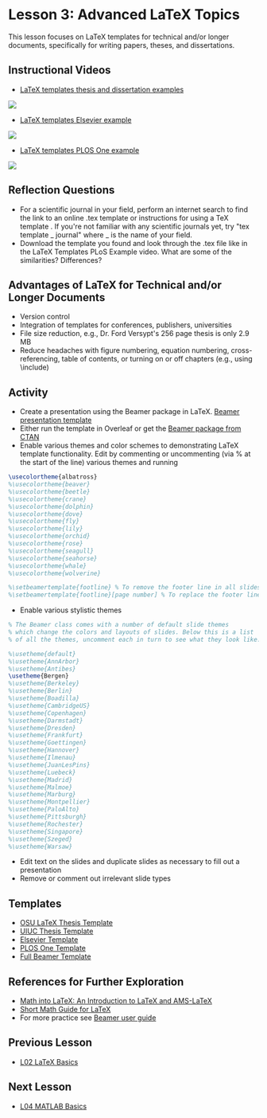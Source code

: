 # **Lesson 3: Advanced LaTeX Topics**

This lesson focuses on LaTeX templates for technical and/or longer documents, specifically for writing papers, theses, and dissertations.

## **Instructional Videos**
* [LaTeX templates thesis and dissertation examples](https://www.youtube.com/watch?v=gHp1IWxEink&feature=emb_title&ab_channel=AshleeN.FordVersypt)
   
[![](http://img.youtube.com/vi/gHp1IWxEink/0.jpg)](http://www.youtube.com/watch?v=gHp1IWxEink "")
 
* [LaTeX templates Elsevier example](https://www.youtube.com/watch?v=vO9O7Nuk0XM&feature=emb_title&ab_channel=AshleeN.FordVersypt)
   
[![](http://img.youtube.com/vi/vO9O7Nuk0XM/0.jpg)](http://www.youtube.com/watch?v=vO9O7Nuk0XM "")
 
* [LaTeX templates PLOS One example](https://www.youtube.com/watch?v=2IpdTQhj6cg&feature=emb_title&ab_channel=AshleeN.FordVersypt)
   
[![](http://img.youtube.com/vi/2IpdTQhj6cg/0.jpg)](http://www.youtube.com/watch?v=2IpdTQhj6cg "")
 
## **Reflection Questions**
* For a scientific journal in your field, perform an internet search to find the link to an online .tex template or instructions for using a TeX template . If you're not familiar with any scientific journals yet, try "tex template _ journal" where _ is the name of your field.
* Download the template you found and look through the .tex file like in the LaTeX Templates PLoS Example video. What are some of the similarities? Differences?

## **Advantages of LaTeX for Technical and/or Longer Documents**
* Version control
* Integration of templates for conferences, publishers, universities
* File size reduction, e.g., Dr. Ford Versypt's 256 page thesis is only 2.9 MB
* Reduce headaches with figure numbering, equation numbering, cross-referencing, table of contents, or turning on or off chapters (e.g., using \include)

## **Activity**
* Create a presentation using the Beamer package in LaTeX. [Beamer presentation template](https://github.com/ashleefv/ApplNumComp/blob/master/CHEclassFa20/In%20Class%20Problem%20Activities/LaTeX/BeamerPresTemplate.tex)
* Either run the template in Overleaf or get the [Beamer package from CTAN](https://ctan.org/pkg/beamer?lang=en)
* Enable various themes and color schemes to demonstrating LaTeX template functionality. Edit by commenting or uncommenting (via % at the start of the line) various themes and running
```Latex
\usecolortheme{albatross}
%\usecolortheme{beaver}
%\usecolortheme{beetle}
%\usecolortheme{crane}
%\usecolortheme{dolphin}
%\usecolortheme{dove}
%\usecolortheme{fly}
%\usecolortheme{lily}
%\usecolortheme{orchid}
%\usecolortheme{rose}
%\usecolortheme{seagull}
%\usecolortheme{seahorse}
%\usecolortheme{whale}
%\usecolortheme{wolverine}

%\setbeamertemplate{footline} % To remove the footer line in all slides uncomment this line
%\setbeamertemplate{footline}[page number] % To replace the footer line in all slides with a simple slide count uncomment this line
```
* Enable various stylistic themes

```Latex
% The Beamer class comes with a number of default slide themes
% which change the colors and layouts of slides. Below this is a list
% of all the themes, uncomment each in turn to see what they look like.

%\usetheme{default}
%\usetheme{AnnArbor}
%\usetheme{Antibes}
\usetheme{Bergen}
%\usetheme{Berkeley}
%\usetheme{Berlin}
%\usetheme{Boadilla}
%\usetheme{CambridgeUS}
%\usetheme{Copenhagen}
%\usetheme{Darmstadt}
%\usetheme{Dresden}
%\usetheme{Frankfurt}
%\usetheme{Goettingen}
%\usetheme{Hannover}
%\usetheme{Ilmenau}
%\usetheme{JuanLesPins}
%\usetheme{Luebeck}
%\usetheme{Madrid}
%\usetheme{Malmoe}
%\usetheme{Marburg}
%\usetheme{Montpellier}
%\usetheme{PaloAlto}
%\usetheme{Pittsburgh}
%\usetheme{Rochester}
%\usetheme{Singapore}
%\usetheme{Szeged}
%\usetheme{Warsaw}
```
* Edit text on the slides and duplicate slides as necessary to fill out a presentation
* Remove or comment out irrelevant slide types

## **Templates**
* [OSU LaTeX Thesis Template](https://github.com/mitchute/OSULaTeXTheisTemplate)
* [UIUC Thesis Template](https://github.com/bardsoftware/template-thes-uiuc)
* [Elsevier Template](https://www.elsevier.com/authors/policies-and-guidelines/latex-instructions)
* [PLOS One Template](https://journals.plos.org/plosone/s/latex)
* [Full Beamer Template](https://bitbucket.org/ashleefv/checlassfa20/src/master/In%20Class%20Problem%20Activities/LaTeX/BeamerPresTemplate.tex)

## **References for Further Exploration**
* [Math into LaTeX: An Introduction to LaTeX and AMS-LaTeX](https://www.springer.com/gp/book/9780817641313)
* [Short Math Guide for LaTeX](http://tug.ctan.org/info/short-math-guide/short-math-guide.pdf)
* For more practice see [Beamer user guide](https://www.overleaf.com/learn/latex/beamer)

## **Previous Lesson**
* [L02 LaTeX Basics](/L02%20LaTeX%20Basics.md)

## **Next Lesson**
* [L04 MATLAB Basics](/L04%20MATLAB%20Basics.md)
